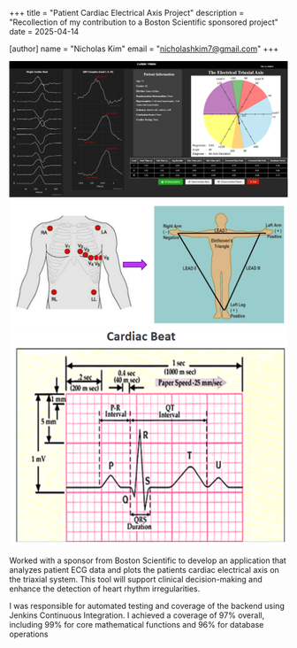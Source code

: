 +++
title = "Patient Cardiac Electrical Axis Project"
description = "Recollection of my contribution to a Boston Scientific sponsored project"
date = 2025-04-14

[author]
name = "Nicholas Kim"
email = "nicholashkim7@gmail.com"
+++

![patient-cardiac-electrical-axis-project](/public/pictures/patient-cardiac-electrical-axis-project.png)
![ecgtovector](/public/pictures/ecgtovector.png)
![cardiacbeat](/public/pictures/cardiacbeat.png)

Worked with a sponsor from Boston Scientific to develop an application that analyzes patient ECG data and plots the patients cardiac electrical axis on the triaxial system. This tool will support clinical decision-making and enhance the detection of heart rhythm irregularities.

I was responsible for automated testing and coverage of the backend using Jenkins Continuous Integration. I achieved a coverage of 97% overall, including
99% for core mathematical functions and 96% for database operations

